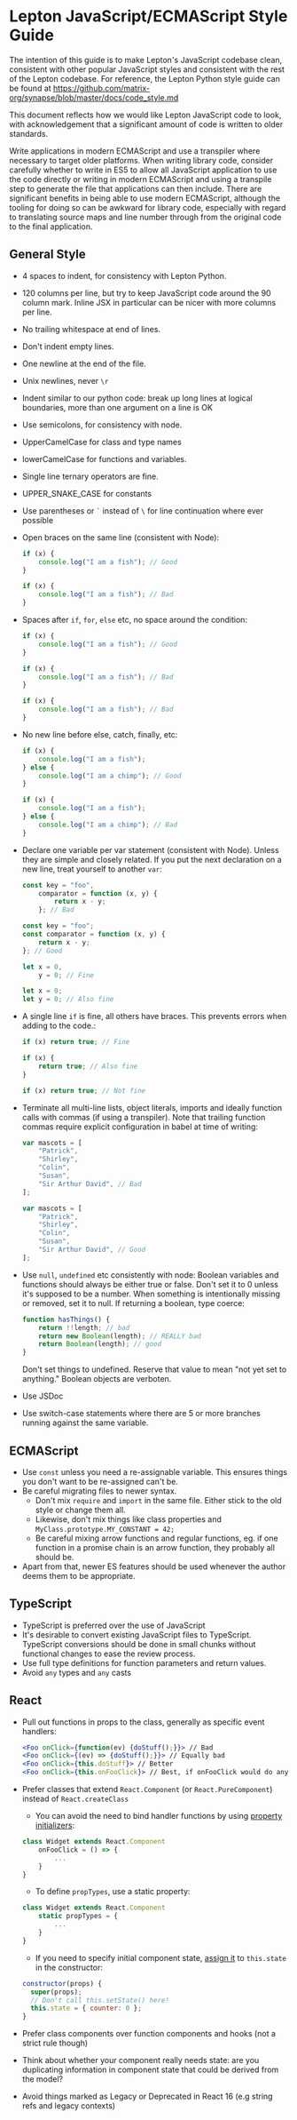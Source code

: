 # Lepton JavaScript/ECMAScript Style Guide

The intention of this guide is to make Lepton's JavaScript codebase clean,
consistent with other popular JavaScript styles and consistent with the rest of
the Lepton codebase. For reference, the Lepton Python style guide can be found
at https://github.com/matrix-org/synapse/blob/master/docs/code_style.md

This document reflects how we would like Lepton JavaScript code to look, with
acknowledgement that a significant amount of code is written to older
standards.

Write applications in modern ECMAScript and use a transpiler where necessary to
target older platforms. When writing library code, consider carefully whether
to write in ES5 to allow all JavaScript application to use the code directly or
writing in modern ECMAScript and using a transpile step to generate the file
that applications can then include. There are significant benefits in being
able to use modern ECMAScript, although the tooling for doing so can be awkward
for library code, especially with regard to translating source maps and line
number through from the original code to the final application.

## General Style

-   4 spaces to indent, for consistency with Lepton Python.
-   120 columns per line, but try to keep JavaScript code around the 90 column mark.
    Inline JSX in particular can be nicer with more columns per line.
-   No trailing whitespace at end of lines.
-   Don't indent empty lines.
-   One newline at the end of the file.
-   Unix newlines, never `\r`
-   Indent similar to our python code: break up long lines at logical boundaries,
    more than one argument on a line is OK
-   Use semicolons, for consistency with node.
-   UpperCamelCase for class and type names
-   lowerCamelCase for functions and variables.
-   Single line ternary operators are fine.
-   UPPER_SNAKE_CASE for constants
-   Use parentheses or `` ` `` instead of `\` for line continuation where ever possible
-   Open braces on the same line (consistent with Node):

    ```javascript
    if (x) {
        console.log("I am a fish"); // Good
    }

    if (x) {
        console.log("I am a fish"); // Bad
    }
    ```

-   Spaces after `if`, `for`, `else` etc, no space around the condition:

    ```javascript
    if (x) {
        console.log("I am a fish"); // Good
    }

    if (x) {
        console.log("I am a fish"); // Bad
    }

    if (x) {
        console.log("I am a fish"); // Bad
    }
    ```

-   No new line before else, catch, finally, etc:

    ```javascript
    if (x) {
        console.log("I am a fish");
    } else {
        console.log("I am a chimp"); // Good
    }

    if (x) {
        console.log("I am a fish");
    } else {
        console.log("I am a chimp"); // Bad
    }
    ```

-   Declare one variable per var statement (consistent with Node). Unless they
    are simple and closely related. If you put the next declaration on a new line,
    treat yourself to another `var`:

    ```javascript
    const key = "foo",
        comparator = function (x, y) {
            return x - y;
        }; // Bad

    const key = "foo";
    const comparator = function (x, y) {
        return x - y;
    }; // Good

    let x = 0,
        y = 0; // Fine

    let x = 0;
    let y = 0; // Also fine
    ```

-   A single line `if` is fine, all others have braces. This prevents errors when adding to the code.:

    ```javascript
    if (x) return true; // Fine

    if (x) {
        return true; // Also fine
    }

    if (x) return true; // Not fine
    ```

-   Terminate all multi-line lists, object literals, imports and ideally function calls with commas (if using a transpiler). Note that trailing function commas require explicit configuration in babel at time of writing:

    ```javascript
    var mascots = [
        "Patrick",
        "Shirley",
        "Colin",
        "Susan",
        "Sir Arthur David", // Bad
    ];

    var mascots = [
        "Patrick",
        "Shirley",
        "Colin",
        "Susan",
        "Sir Arthur David", // Good
    ];
    ```

-   Use `null`, `undefined` etc consistently with node:
    Boolean variables and functions should always be either true or false. Don't set it to 0 unless it's supposed to be a number.
    When something is intentionally missing or removed, set it to null.
    If returning a boolean, type coerce:

    ```javascript
    function hasThings() {
        return !!length; // bad
        return new Boolean(length); // REALLY bad
        return Boolean(length); // good
    }
    ```

    Don't set things to undefined. Reserve that value to mean "not yet set to anything."
    Boolean objects are verboten.

-   Use JSDoc
-   Use switch-case statements where there are 5 or more branches running against the same variable.

## ECMAScript

-   Use `const` unless you need a re-assignable variable. This ensures things you don't want to be re-assigned can't be.
-   Be careful migrating files to newer syntax.
    -   Don't mix `require` and `import` in the same file. Either stick to the old style or change them all.
    -   Likewise, don't mix things like class properties and `MyClass.prototype.MY_CONSTANT = 42;`
    -   Be careful mixing arrow functions and regular functions, eg. if one function in a promise chain is an
        arrow function, they probably all should be.
-   Apart from that, newer ES features should be used whenever the author deems them to be appropriate.

## TypeScript

-   TypeScript is preferred over the use of JavaScript
-   It's desirable to convert existing JavaScript files to TypeScript. TypeScript conversions should be done in small
    chunks without functional changes to ease the review process.
-   Use full type definitions for function parameters and return values.
-   Avoid `any` types and `any` casts

## React

-   Pull out functions in props to the class, generally as specific event handlers:

    ```jsx
    <Foo onClick={function(ev) {doStuff();}}> // Bad
    <Foo onClick={(ev) => {doStuff();}}> // Equally bad
    <Foo onClick={this.doStuff}> // Better
    <Foo onClick={this.onFooClick}> // Best, if onFooClick would do anything other than directly calling doStuff
    ```

-   Prefer classes that extend `React.Component` (or `React.PureComponent`) instead of `React.createClass`

    -   You can avoid the need to bind handler functions by using [property initializers](https://reactjs.org/docs/react-component.html#constructor):

    ```js
    class Widget extends React.Component
        onFooClick = () => {
            ...
        }
    }
    ```

    -   To define `propTypes`, use a static property:

    ```js
    class Widget extends React.Component
        static propTypes = {
            ...
        }
    }
    ```

    -   If you need to specify initial component state, [assign it](https://reactjs.org/docs/react-component.html#constructor) to `this.state` in the constructor:

    ```js
    constructor(props) {
      super(props);
      // Don't call this.setState() here!
      this.state = { counter: 0 };
    }
    ```

-   Prefer class components over function components and hooks (not a strict rule though)

-   Think about whether your component really needs state: are you duplicating
    information in component state that could be derived from the model?

-   Avoid things marked as Legacy or Deprecated in React 16 (e.g string refs and legacy contexts)
